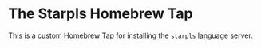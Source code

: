 # The Starpls Homebrew Tap

This is a custom Homebrew Tap for installing the `starpls` language server.
